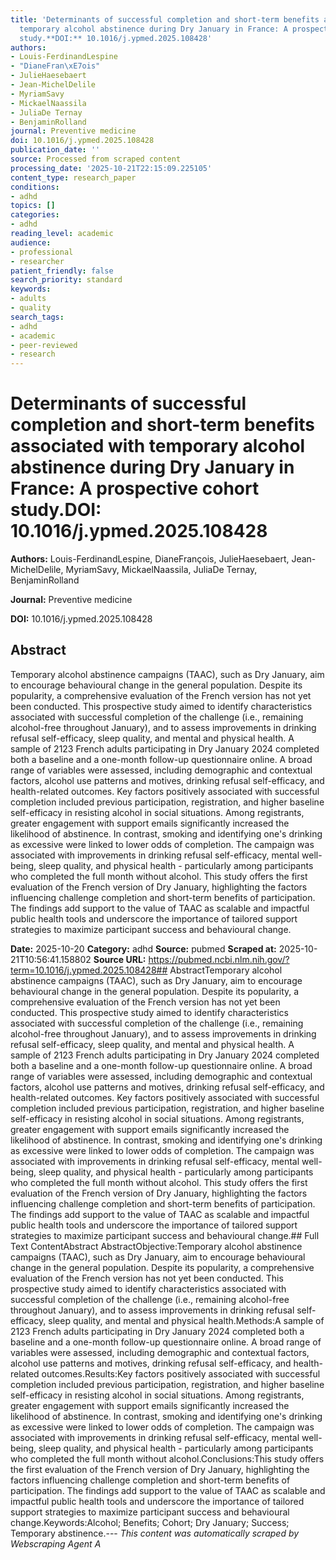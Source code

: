```yaml
---
title: 'Determinants of successful completion and short-term benefits associated with
  temporary alcohol abstinence during Dry January in France: A prospective cohort
  study.**DOI:** 10.1016/j.ypmed.2025.108428'
authors:
- Louis-FerdinandLespine
- "DianeFran\xE7ois"
- JulieHaesebaert
- Jean-MichelDelile
- MyriamSavy
- MickaelNaassila
- JuliaDe Ternay
- BenjaminRolland
journal: Preventive medicine
doi: 10.1016/j.ypmed.2025.108428
publication_date: ''
source: Processed from scraped content
processing_date: '2025-10-21T22:15:09.225105'
content_type: research_paper
conditions:
- adhd
topics: []
categories:
- adhd
reading_level: academic
audience:
- professional
- researcher
patient_friendly: false
search_priority: standard
keywords:
- adults
- quality
search_tags:
- adhd
- academic
- peer-reviewed
- research
---
```


# Determinants of successful completion and short-term benefits associated with temporary alcohol abstinence during Dry January in France: A prospective cohort study.**DOI:** 10.1016/j.ypmed.2025.108428

**Authors:** Louis-FerdinandLespine, DianeFrançois, JulieHaesebaert, Jean-MichelDelile, MyriamSavy, MickaelNaassila, JuliaDe Ternay, BenjaminRolland

**Journal:** Preventive medicine

**DOI:** 10.1016/j.ypmed.2025.108428

## Abstract

Temporary alcohol abstinence campaigns (TAAC), such as Dry January, aim to encourage behavioural change in the general population. Despite its popularity, a comprehensive evaluation of the French version has not yet been conducted. This prospective study aimed to identify characteristics associated with successful completion of the challenge (i.e., remaining alcohol-free throughout January), and to assess improvements in drinking refusal self-efficacy, sleep quality, and mental and physical health.
A sample of 2123 French adults participating in Dry January 2024 completed both a baseline and a one-month follow-up questionnaire online. A broad range of variables were assessed, including demographic and contextual factors, alcohol use patterns and motives, drinking refusal self-efficacy, and health-related outcomes.
Key factors positively associated with successful completion included previous participation, registration, and higher baseline self-efficacy in resisting alcohol in social situations. Among registrants, greater engagement with support emails significantly increased the likelihood of abstinence. In contrast, smoking and identifying one's drinking as excessive were linked to lower odds of completion. The campaign was associated with improvements in drinking refusal self-efficacy, mental well-being, sleep quality, and physical health - particularly among participants who completed the full month without alcohol.
This study offers the first evaluation of the French version of Dry January, highlighting the factors influencing challenge completion and short-term benefits of participation. The findings add support to the value of TAAC as scalable and impactful public health tools and underscore the importance of tailored support strategies to maximize participant success and behavioural change.

**Date:** 2025-10-20
**Category:** adhd
**Source:** pubmed
**Scraped at:** 2025-10-21T10:56:41.158802
**Source URL:** https://pubmed.ncbi.nlm.nih.gov/?term=10.1016/j.ypmed.2025.108428## AbstractTemporary alcohol abstinence campaigns (TAAC), such as Dry January, aim to encourage behavioural change in the general population. Despite its popularity, a comprehensive evaluation of the French version has not yet been conducted. This prospective study aimed to identify characteristics associated with successful completion of the challenge (i.e., remaining alcohol-free throughout January), and to assess improvements in drinking refusal self-efficacy, sleep quality, and mental and physical health.
A sample of 2123 French adults participating in Dry January 2024 completed both a baseline and a one-month follow-up questionnaire online. A broad range of variables were assessed, including demographic and contextual factors, alcohol use patterns and motives, drinking refusal self-efficacy, and health-related outcomes.
Key factors positively associated with successful completion included previous participation, registration, and higher baseline self-efficacy in resisting alcohol in social situations. Among registrants, greater engagement with support emails significantly increased the likelihood of abstinence. In contrast, smoking and identifying one's drinking as excessive were linked to lower odds of completion. The campaign was associated with improvements in drinking refusal self-efficacy, mental well-being, sleep quality, and physical health - particularly among participants who completed the full month without alcohol.
This study offers the first evaluation of the French version of Dry January, highlighting the factors influencing challenge completion and short-term benefits of participation. The findings add support to the value of TAAC as scalable and impactful public health tools and underscore the importance of tailored support strategies to maximize participant success and behavioural change.## Full Text ContentAbstract AbstractObjective:Temporary alcohol abstinence campaigns (TAAC), such as Dry January, aim to encourage behavioural change in the general population. Despite its popularity, a comprehensive evaluation of the French version has not yet been conducted. This prospective study aimed to identify characteristics associated with successful completion of the challenge (i.e., remaining alcohol-free throughout January), and to assess improvements in drinking refusal self-efficacy, sleep quality, and mental and physical health.Methods:A sample of 2123 French adults participating in Dry January 2024 completed both a baseline and a one-month follow-up questionnaire online. A broad range of variables were assessed, including demographic and contextual factors, alcohol use patterns and motives, drinking refusal self-efficacy, and health-related outcomes.Results:Key factors positively associated with successful completion included previous participation, registration, and higher baseline self-efficacy in resisting alcohol in social situations. Among registrants, greater engagement with support emails significantly increased the likelihood of abstinence. In contrast, smoking and identifying one's drinking as excessive were linked to lower odds of completion. The campaign was associated with improvements in drinking refusal self-efficacy, mental well-being, sleep quality, and physical health - particularly among participants who completed the full month without alcohol.Conclusions:This study offers the first evaluation of the French version of Dry January, highlighting the factors influencing challenge completion and short-term benefits of participation. The findings add support to the value of TAAC as scalable and impactful public health tools and underscore the importance of tailored support strategies to maximize participant success and behavioural change.Keywords:Alcohol; Benefits; Cohort; Dry January; Success; Temporary abstinence.---
*This content was automatically scraped by Webscraping Agent A*